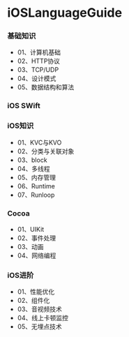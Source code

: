 # iOSLanguageGuide


### 基础知识
- 01、计算机基础
- 02、HTTP协议
- 03、TCP/UDP
- 04、设计模式
- 05、数据结构和算法
### iOS SWift

### iOS知识
- 01、KVC与KVO
- 02、分类与关联对象
- 03、block
- 04、多线程
- 05、内存管理
- 06、Runtime
- 07、Runloop

### Cocoa
- 01、UIKit
- 02、事件处理
- 03、动画
- 04、网络编程

### iOS进阶
- 01、性能优化
- 02、组件化
- 03、音视频技术
- 04、线上卡顿监控
- 05、无埋点技术




